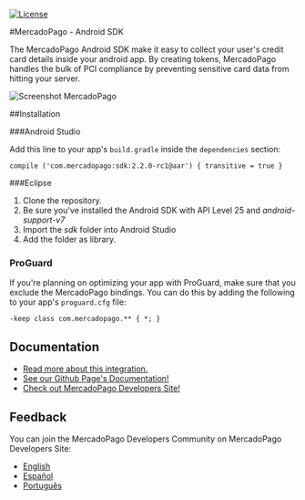 [![License](https://img.shields.io/badge/license-MIT-lightgrey.svg?style=flat)](https://github.com/mercadopago/px-android)

#MercadoPago - Android SDK

The MercadoPago Android SDK make it easy to collect your user's credit card details inside your android app. By creating tokens, MercadoPago handles the bulk of PCI compliance by preventing sensitive card data from hitting your server.

![Screenshot MercadoPago](https://cloud.githubusercontent.com/assets/11367894/20360662/5f3947dc-ac13-11e6-94d9-9a938f6b2cff.png)

##Installation

###Android Studio

Add this line to your app's `build.gradle` inside the `dependencies` section:

    compile ('com.mercadopago:sdk:2.2.0-rc1@aar') { transitive = true }

###Eclipse

1. Clone the repository.
2. Be sure you've installed the Android SDK with API Level 25 and _android-support-v7_
3. Import the _sdk_ folder into Android Studio
4. Add the folder as library.

### ProGuard

If you're planning on optimizing your app with ProGuard, make sure that you exclude the MercadoPago bindings. You can do this by adding the following to your app's `proguard.cfg` file:

    -keep class com.mercadopago.** { *; }

## Documentation

+ [Read more about this integration.](https://github.com/mercadopago/px-android)
+ [See our Github Page's Documentation!](http://mercadopago.github.io/px-android/)
+ [Check out MercadoPago Developers Site!](http://www.mercadopago.com.ar/developers)

## Feedback

You can join the MercadoPago Developers Community on MercadoPago Developers Site:

+ [English](https://www.mercadopago.com.ar/developers/en/community/forum/)
+ [Español](https://www.mercadopago.com.ar/developers/es/community/forum/)
+ [Português](https://www.mercadopago.com.br/developers/pt/community/forum/)
